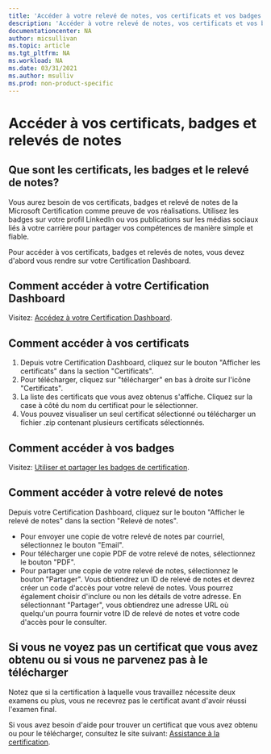 ```yaml
---
title: 'Accéder à votre relevé de notes, vos certificats et vos badges | Microsoft Docs'
description: 'Accéder à votre relevé de notes, vos certificats et vos badges' 
documentationcenter: NA 
author: micsullivan
ms.topic: article
ms.tgt_pltfrm: NA
ms.workload: NA
ms.date: 03/31/2021
ms.author: msulliv
ms.prod: non-product-specific
---
```

# Accéder à vos certificats, badges et relevés de notes

## Que sont les certificats, les badges et le relevé de notes?

Vous aurez besoin de vos certificats, badges et relevé de notes de la Microsoft Certification comme preuve de vos réalisations. Utilisez les badges sur votre profil LinkedIn ou vos publications sur les médias sociaux liés à votre carrière pour partager vos compétences de manière simple et fiable.

Pour accéder à vos certificats, badges et relevés de notes, vous devez d'abord vous rendre sur votre Certification Dashboard.

## Comment accéder à votre Certification Dashboard

Visitez: [Accédez à votre Certification Dashboard](/learn/certifications/access-certification-dashboard).

## Comment accéder à vos certificats

1. Depuis votre Certification Dashboard, cliquez sur le bouton "Afficher les certificats" dans la section "Certificats".
2. Pour télécharger, cliquez sur "télécharger" en bas à droite sur l'icône "Certificats".
3. La liste des certificats que vous avez obtenus s'affiche. Cliquez sur la case à côté du nom du certificat pour le sélectionner.
4. Vous pouvez visualiser un seul certificat sélectionné ou télécharger un fichier .zip contenant plusieurs certificats sélectionnés.

## Comment accéder à vos badges

Visitez: [Utiliser et partager les badges de certification](/learn/certifications/badges).

## Comment accéder à votre relevé de notes

Depuis votre Certification Dashboard, cliquez sur le bouton "Afficher le relevé de notes" dans la section "Relevé de notes".

- Pour envoyer une copie de votre relevé de notes par courriel, sélectionnez le bouton "Email".
- Pour télécharger une copie PDF de votre relevé de notes, sélectionnez le bouton "PDF".
- Pour partager une copie de votre relevé de notes, sélectionnez le bouton "Partager". Vous obtiendrez un ID de relevé de notes et devrez créer un code d'accès pour votre relevé de notes. Vous pourrez également choisir d'inclure ou non les détails de votre adresse. En sélectionnant "Partager", vous obtiendrez une adresse URL où quelqu'un pourra fournir votre ID de relevé de notes et votre code d'accès pour le consulter.

## Si vous ne voyez pas un certificat que vous avez obtenu ou si vous ne parvenez pas à le télécharger

Notez que si la certification à laquelle vous travaillez nécessite deux examens ou plus, vous ne recevrez pas le certificat avant d'avoir réussi l'examen final.

Si vous avez besoin d'aide pour trouver un certificat que vous avez obtenu ou pour le télécharger, consultez le site suivant: [Assistance à la certification](/learn/certifications/help).